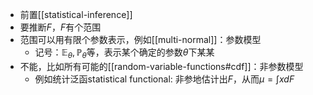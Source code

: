 - 前置[[statistical-inference]]
- 要推断$F$，$F$有个范围
- 范围可以用有限个参数表示，例如[[multi-normal]]：参数模型
  - 记号：$\mathbb E_\theta, \mathbb P_\theta$等，表示某个确定的参数$\theta$下某某
- 不能，比如所有可能的[[random-variable-functions#cdf]]：非参数模型
  - 例如统计泛函statistical functional: 非参地估计出$F$，从而$\mu = \int xdF$